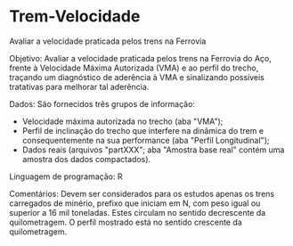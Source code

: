 # Trem-Velocidade
Avaliar a velocidade praticada pelos trens na Ferrovia

Objetivo: Avaliar a velocidade praticada pelos trens na Ferrovia do Aço,
frente à Velocidade Máxima Autorizada (VMA) e ao perfil do trecho,
traçando um diagnóstico de aderência à VMA e sinalizando possíveis tratativas para melhorar tal aderência.

Dados: São fornecidos três grupos de informação: 

- Velocidade máxima autorizada no trecho (aba "VMA"); 
- Perfil de inclinação do trecho que interfere na dinâmica do trem e consequentemente na sua performance (aba "Perfil Longitudinal"); 
- Dados reais (arquivos "partXXX"; aba "Amostra base real" contém uma amostra dos dados compactados).

Linguagem de programação: R

Comentários: Devem ser considerados para os estudos apenas os trens carregados de minério,
prefixo que iniciam em N, com peso igual ou superior a 16 mil toneladas. Estes circulam no sentido decrescente da quilometragem.
O perfil mostrado está no sentido crescente da quilometragem.
